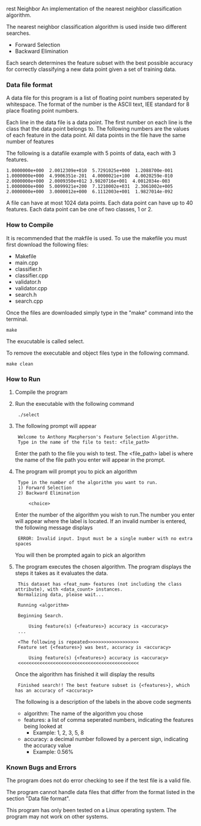 rest Neighbor
An implementation of the nearest neighbor classification algorithm.

The nearest neighbor classification algorithm is used inside two different searches.
- Forward Selection
- Backward Elimination

Each search determines the feature subset with the best possible accuracy for correctly classifying a new data point given a set of training data.

### Data file format
A data file for this program is a list of floating point numbers seperated by whitespace. The format of the number is the ASCII text, IEE standard for 8 place floating point numbers.

Each line in the data file is a data point. The first number on each line is the class that the data point belongs to. The following numbers are the values of each feature in the data point. All data points in the file have the same number of features

The following is a datafile example with 5 points of data, each with 3 features.

	1.0000000e+000  2.0012309e+010  5.7291025e+000  1.2088700e-001
	1.0000000e+000  4.9906351e-201  4.0000021e+100  4.0020259e-010 
	2.0000000e+000  2.0009350e+012 3.9820716e+001  4.0012034e-003 
	1.0000000e+000  5.0099921e+200  7.1210002e+031  2.3061002e+005
	2.0000000e+000  3.0000012e+000  6.1112003e+001  1.9827014e-092

A file can have at most 1024 data points. Each data point can have up to 40 features. Each data point can be one of two classes, 1 or 2.

### How to Compile
It is recommended that the makfile is used.
To use the makefile you must first download the following files:
- Makefile
- main.cpp
- classifier.h
- classifier.cpp
- validator.h
- validator.cpp
- search.h
- search.cpp

Once the files are downloaded simply type in the "make" command into the terminal.

	make

The exucutable is called select.

To remove the executable and object files type in the following command.

	make clean

### How to Run 
1) Compile the program
2) Run the executable with the following command

		./select
3) The following prompt will appear

		Welcome to Anthony Macpherson's Feature Selection Algorithm.
		Type in the name of the file to test: <file_path>

	Enter the path to the file you wish to test. The <file_path> label is where the name of the file path you enter will appear in the prompt.
4) The program will prompt you to pick an algorithm

		Type in the number of the algorithm you want to run.
		1) Forward Selection
		2) Backward Elimination

			<choice>

	Enter the number of the algorithm you wish to run.The number you enter will appear where the <choice> label is located. If an invalid number is entered, the following message displays

		ERROR: Invalid input. Input must be a single number with no extra spaces

	You will then be prompted again to pick an algorithm
5) The program executes the chosen algorithm. The program displays the steps it takes as it evaluates the data.

		This dataset has <feat_num> features (not including the class attribute), with <data_count> instances.
		Normalizing data, please wait...

		Running <algorithm>

		Beginning Search.

			Using feature(s) {<features>} accuracy is <accuracy>
		...

		<The following is repeated>>>>>>>>>>>>>>>>>>>
		Feature set {<features>} was best, accuracy is <accuracy>

			Using feature(s) {<features>} accuracy is <accuracy>
		<<<<<<<<<<<<<<<<<<<<<<<<<<<<<<<<<<<<<<<<<<<<<

	Once the algorithm has finished it will display the results

		Finished search!! The best feature subset is {<features>}, which has an accuracy of <accuracy> 

	The following is a description of the labels in the above code segments
	- algorithm: The name of the algorithm you chose
	- features: a list of comma seperated numbers, indicating the features being looked at
		- Example: 1, 2, 3, 5, 8
	- accuracy: a decimal number followed by a percent sign, indicating the accuracy value
		- Example: 0.56%

### Known Bugs and Errors
The program does not do error checking to see if the test file is a valid file. 

The program cannot handle data files that differ from the format listed in the section "Data file format".

This program has only been tested on a Linux operating system. The program may not work on other systems.
